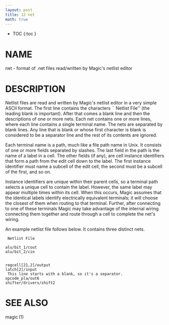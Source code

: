 ```yaml
---
layout: post
title: 12 net
math: true
---
```




* TOC
{:toc }

# NAME

net - format of .net files read/written by Magic's netlist editor

# DESCRIPTION

Netlist files are read and written by Magic's netlist editor in a very
simple ASCII format. The first line contains the characters \`\` Netlist
File'' (the leading blank is important). After that comes a blank line
and then the descriptions of one or more nets. Each net contains one or
more lines, where each line contains a single terminal name. The nets
are separated by blank lines. Any line that is blank or whose first
character is blank is considered to be a separator line and the rest of
its contents are ignored.

Each terminal name is a path, much like a file path name in Unix. It
consists of one or more fields separated by slashes. The last field in
the path is the name of a label in a cell. The other fields (if any),
are cell instance identifiers that form a path from the edit cell down
to the label. The first instance identifier must name a subcell of the
edit cell, the second must be a subcell of the first, and so on.

Instance identifiers are unique within their parent cells, so a terminal
path selects a unique cell to contain the label. However, the same label
may appear multiple times within its cell. When this occurs, Magic
assumes that the identical labels identify electrically equivalent
terminals; it will choose the closest of them when routing to that
terminal. Further, after connecting to one of these terminals Magic may
take advantage of the internal wiring connecting them together and route
through a cell to complete the net's wiring.

An example netlist file follows below. It contains three distinct nets.


     Netlist File

    alu/bit_1/cout
    alu/bit_2/cin


    regcell[21,2]/output
    latch[2]/input
     This line starts with a blank, so it's a separator.
    opcode_pla/out6
    shifter/drivers/shift2

# SEE ALSO

magic (1)
